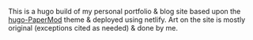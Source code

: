 
This is a hugo build of my personal portfolio & blog site based upon the [hugo-PaperMod](themes/hugo-PaperMod) theme & deployed using netlify. Art on the site is mostly original (exceptions cited as needed) & done by me. 


